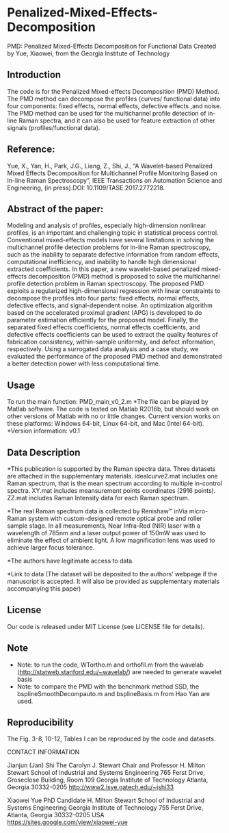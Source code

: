 # Penalized-Mixed-Effects-Decomposition
PMD: Penalized Mixed-Effects Decomposition for Functional Data
Created by Yue, Xiaowei, from the Georgia Institute of Technology
## Introduction
The code is for the Penalized Mixed-effects Decomposition (PMD) Method. 
The PMD method can decompose the profiles (curves/ functional data) into four components: fixed effects, normal effects, defective effects ,and noise. The PMD method can be used for the multichannel profile detection of in-line Raman spectra, and it can also be used for feature extraction of other signals (profiles/functional data). 

## Reference:
Yue, X., Yan, H., Park, J.G., Liang, Z., Shi, J., “A Wavelet-based Penalized Mixed Effects Decomposition for Multichannel Profile Monitoring Based on In-line Raman Spectroscopy”, IEEE Transactions on Automation Science and Engineering, (in press).DOI: 10.1109/TASE.2017.2772218.


## Abstract of the paper:
Modeling and analysis of profiles, especially high-dimension nonlinear profiles, is an important and challenging topic in statistical process control. Conventional mixed-effects models have several limitations in solving the multichannel profile detection problems for in-line Raman spectroscopy, such as the inability to separate defective information from random effects, computational inefficiency, and inability to handle high dimensional extracted coefficients. In this paper, a new wavelet-based penalized mixed-effects decomposition (PMD) method is proposed to solve the multichannel profile detection problem in Raman spectroscopy. The proposed PMD exploits a regularized high-dimensional regression with linear constraints to decompose the profiles into four parts: fixed effects, normal effects, defective effects, and signal-dependent noise. An optimization algorithm based on the accelerated proximal gradient (APG) is developed to do parameter estimation efficiently for the proposed model. Finally, the separated fixed effects coefficients, normal effects coefficients, and defective effects coefficients can be used to extract the quality features of fabrication consistency, within-sample uniformity, and defect information, respectively. Using a surrogated data analysis and a case study, we evaluated the performance of the proposed PMD method and demonstrated a better detection power with less computational time.

## Usage
To run the main function: PMD_main_v0_2.m
*The file can be played by Matlab software. The code is tested on Matlab R2016b, but should work on other versions of Matlab with no or little changes. Current version works on these platforms: Windows 64-bit, Linux 64-bit, and Mac (Intel 64-bit).
*Version information: v0.1

## Data Description
*This publication is supported by the Raman spectra data. Three datasets are attached in the supplementary materials.
idealcurve2.mat includes one Raman spectrum, that is the mean spectrum according to multiple in-control spectra.
XY.mat includes meansurement points coordinates (2916 points).
ZZ.mat includes Raman Intensity data for each Raman spectrum.

*The real Raman spectrum data is collected by Renishaw™ inVia micro-Raman system with custom-designed remote optical probe and roller sample stage. In all measurements, Near Infra-Red (NIR) laser with a wavelength of 785nm and a laser output power of 150mW was used to eliminate the effect of ambient light. A low magnification lens was used to achieve larger focus tolerance.

*The authors have legitimate access to data. 

*Link to data (The dataset will be deposited to the authors’ webpage if the manuscript is accepted. It will also be provided as supplementary materials accompanying this paper)


## License
Our code is released under MIT License (see LICENSE file for details).


## Note
* Note: to run the code, WTortho.m and orthofil.m from the wavelab (http://statweb.stanford.edu/~wavelab/) are needed to generate wavelet basis
* Note: to compare the PMD with the benchmark method SSD, the bsplineSmoothDecompauto.m and bsplineBasis.m from Hao Yan are used. 

## Reproducibility
The Fig. 3-8, 10-12, Tables I can be reproduced by the code and datasets.


CONTACT INFORMATION 

Jianjun (Jan) Shi
The Carolyn J. Stewart Chair and Professor
H. Milton Stewart School of Industrial and Systems Engineering
765 Ferst Drive, Groseclose Building, Room 109
Georgia Institute of Technology
Atlanta, Georgia 30332-0205
http://www2.isye.gatech.edu/~jshi33

Xiaowei Yue
PhD Candidate 
H. Milton Stewart School of Industrial and Systems Engineering
Georgia Institute of Technology
755 Ferst Drive, Atlanta, Georgia 30332-0205 USA 	
https://sites.google.com/view/xiaowei-yue
